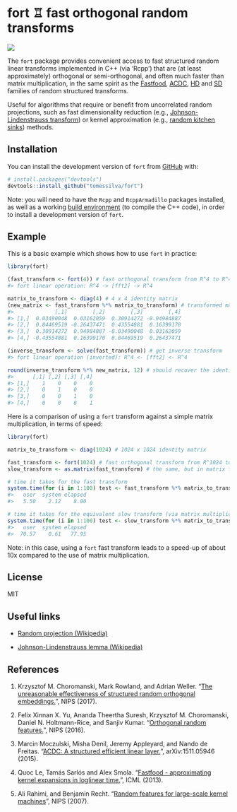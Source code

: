 
<!-- README.md is generated from README.Rmd. Please edit that file -->

# fort ♖ fast orthogonal random transforms

<!-- badges: start -->

[![](https://img.shields.io/badge/package-fort-blue?logo=r)](https://github.com/tomessilva/fort)

<!-- badges: end -->

The `fort` package provides convenient access to fast structured random
linear transforms implemented in C++ (via ‘Rcpp’) that are (at least
approximately) orthogonal or semi-orthogonal, and often much faster than
matrix multiplication, in the same spirit as the [Fastfood](#ref4),
[ACDC](#ref3), [HD](#ref2) and [SD](#ref1) families of random structured
transforms.

Useful for algorithms that require or benefit from uncorrelated random
projections, such as fast dimensionality reduction (e.g.,
[Johnson-Lindenstrauss transform](#links)) or kernel approximation
(e.g., [random kitchen sinks](#ref5)) methods.

## Installation

You can install the development version of `fort` from
[GitHub](https://github.com/) with:

``` r
# install.packages("devtools")
devtools::install_github("tomessilva/fort")
```

Note: you will need to have the `Rcpp` and `RcppArmadillo` packages
installed, as well as a working [build
environment](https://cran.r-project.org/bin/windows/Rtools/) (to compile
the C++ code), in order to install a development version of `fort`.

## Example

This is a basic example which shows how to use `fort` in practice:

``` r
library(fort)

(fast_transform <- fort(4)) # fast orthogonal transform from R^4 to R^4
#> fort linear operation: R^4 -> [fft2] -> R^4

matrix_to_transform <- diag(4) # 4 x 4 identity matrix
(new_matrix <- fast_transform %*% matrix_to_transform) # transformed matrix
#>             [,1]        [,2]        [,3]        [,4]
#> [1,]  0.03490048  0.03162059  0.30914272 -0.94984887
#> [2,]  0.84469519 -0.26437471  0.43554881  0.16399170
#> [3,]  0.30914272  0.94984887 -0.03490048  0.03162059
#> [4,] -0.43554881  0.16399170  0.84469519  0.26437471

(inverse_transform <- solve(fast_transform)) # get inverse transform
#> fort linear operation (inverted): R^4 <- [fft2] <- R^4

round(inverse_transform %*% new_matrix, 12) # should recover the identity matrix
#>      [,1] [,2] [,3] [,4]
#> [1,]    1    0    0    0
#> [2,]    0    1    0    0
#> [3,]    0    0    1    0
#> [4,]    0    0    0    1
```

Here is a comparison of using a `fort` transform against a simple matrix
multiplication, in terms of speed:

``` r
library(fort)

matrix_to_transform <- diag(1024) # 1024 x 1024 identity matrix

fast_transform <- fort(1024) # fast orthogonal transform from R^1024 to R^1024
slow_transform <- as.matrix(fast_transform) # the same, but in matrix form

# time it takes for the fast transform
system.time(for (i in 1:100) test <- fast_transform %*% matrix_to_transform, gcFirst = TRUE)
#>   user  system elapsed 
#>   5.50    2.12    8.00

# time it takes for the equivalent slow transform (via matrix multiplication)
system.time(for (i in 1:100) test <- slow_transform %*% matrix_to_transform, gcFirst = TRUE)
#>   user  system elapsed 
#>  70.57    0.61   77.95 
```

Note: in this case, using a `fort` fast transform leads to a speed-up of
about 10x compared to the use of matrix multiplication.

## License

MIT

## <span id="links">Useful links</span>

- [Random projection
  (Wikipedia)](https://en.wikipedia.org/wiki/Random_projection)

- [Johnson-Lindenstrauss lemma
  (Wikipedia)](https://en.wikipedia.org/wiki/Johnson%E2%80%93Lindenstrauss_lemma)

## References

1)  <span id="ref1">Krzysztof M. Choromanski, Mark Rowland, and Adrian
    Weller. “[The unreasonable effectiveness of structured random
    orthogonal
    embeddings.](https://web.archive.org/web/20230210084852/https://proceedings.neurips.cc/paper/2017/file/bf8229696f7a3bb4700cfddef19fa23f-Paper.pdf)”,
    NIPS (2017).</span>

2)  <span id="ref2">Felix Xinnan X. Yu, Ananda Theertha Suresh,
    Krzysztof M. Choromanski, Daniel N. Holtmann-Rice, and Sanjiv Kumar.
    “[Orthogonal random
    features.](https://web.archive.org/web/20230730083009/https://proceedings.neurips.cc/paper_files/paper/2016/file/53adaf494dc89ef7196d73636eb2451b-Paper.pdf)”,
    NIPS (2016).</span>

3)  <span id="ref3">Marcin Moczulski, Misha Denil, Jeremy Appleyard, and
    Nando de Freitas. “[ACDC: A structured efficient linear
    layer.](https://web.archive.org/web/20221206143544/https://arxiv.org/pdf/1511.05946.pdf)”,
    arXiv:1511.05946 (2015).</span>

4)  <span id="ref4">Quoc Le, Tamás Sarlós and Alex Smola. “[Fastfood -
    approximating kernel expansions in loglinear
    time.](https://web.archive.org/web/20230518190102/https://proceedings.mlr.press/v28/le13-supp.pdf)”,
    ICML (2013).</span>

5)  <span id="ref5">Ali Rahimi, and Benjamin Recht. “[Random features
    for large-scale kernel
    machines](http://web.archive.org/web/20230316191621/https://proceedings.neurips.cc/paper/2007/file/013a006f03dbc5392effeb8f18fda755-Paper.pdf)”,
    NIPS (2007).</span>
